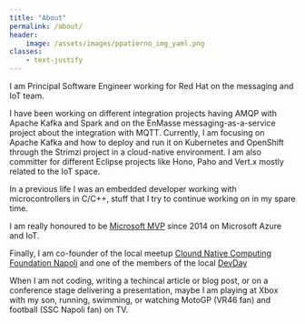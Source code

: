 ```yaml
---
title: "About"
permalink: /about/
header:
    image: /assets/images/ppatierno_img_yaml.png
classes:
    - text-justify
---
```


I am Principal Software Engineer working for Red Hat on the messaging and IoT team.

I have been working on different integration projects having AMQP with Apache Kafka and Spark and on the EnMasse messaging-as-a-service project about the integration with MQTT. Currently, I am focusing on Apache Kafka and how to deploy and run it on Kubernetes and OpenShift through the Strimzi project in a cloud-native environment. 
I am also committer for different Eclipse projects like Hono, Paho and Vert.x mostly related to the IoT space.

In a previous life I was an embedded developer working with microcontrollers in C/C++, stuff that I try to continue working on in my spare time.

I am really honoured to be [Microsoft MVP][microsoft mvp profile] since 2014 on Microsoft Azure and IoT.

Finally, I am co-founder of the local meetup [Clound Native Computing Foundation Napoli][cncf napoli] and one of the members of the local [DevDay][devday]

When I am not coding, writing a techincal article or blog post, or on a conference stage delivering a presentation, maybe I am playing at Xbox with my son, running, swimming, or watching MotoGP (VR46 fan) and football (SSC Napoli fan) on TV.

[microsoft mvp profile]: https://mvp.microsoft.com/en-us/MyProfile/
[devday]: https://www.devday.it/
[cncf napoli]: https://www.meetup.com/cncfnapoli/